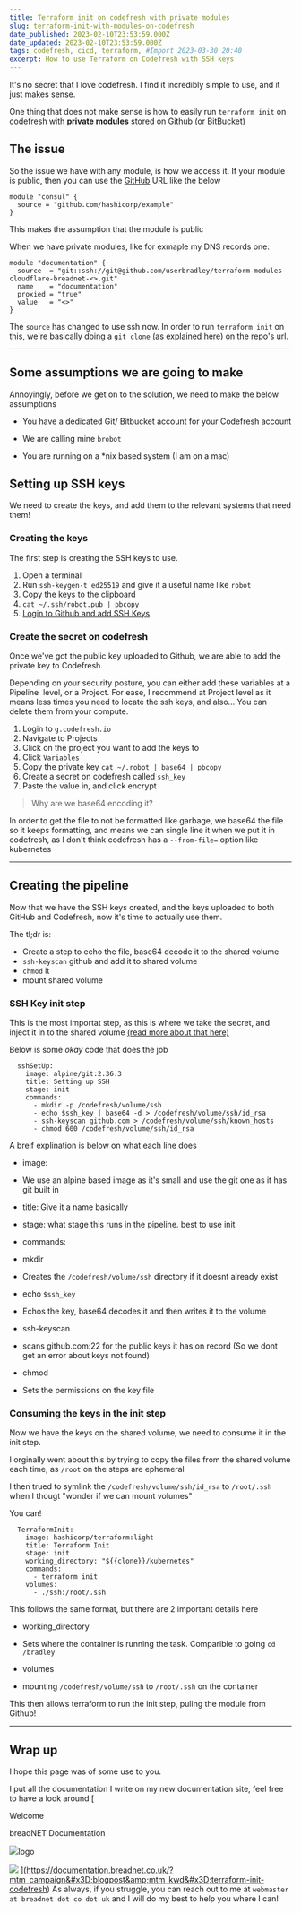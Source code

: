```yaml
---
title: Terraform init on codefresh with private modules
slug: terraform-init-with-modules-on-codefresh
date_published: 2023-02-10T23:53:59.000Z
date_updated: 2023-02-10T23:53:59.000Z
tags: codefresh, cicd, terraform, #Import 2023-03-30 20:40
excerpt: How to use Terraform on Codefresh with SSH keys
---
```


It's no secret that I love codefresh. I find it incredibly simple to use, and it just makes sense. 

One thing that does not make sense is how to easily run `terraform init` on codefresh with **private modules** stored on Github (or BitBucket)

## The issue

So the issue we have with any module, is how we access it. If your module is public, then you can use the [GitHub](https://developer.hashicorp.com/terraform/language/modules/sources#github) URL like the below

    module "consul" {
      source = "github.com/hashicorp/example"
    }
    

This makes the assumption that the module is public

When we have private modules, like for exmaple my DNS records one:

    module "documentation" {
      source  = "git::ssh://git@github.com/userbradley/terraform-modules-cloudflare-breadnet-<>.git"
      name    = "documentation"
      proxied = "true"
      value   = "<>"
    }

The `source` has changed to use ssh now. In order to run `terraform init` on this, we're basically doing a `git clone` ([as explained here](https://github.com/hashicorp/terraform/issues/21522#issuecomment-497963956)) on the repo's url.

---

## Some assumptions we are going to make

Annoyingly, before we get on to the solution, we need to make the below assumptions

- You have a dedicated Git/ Bitbucket account for your Codefresh account

- We are calling mine `brobot`

- You are running on a *nix based system (I am on a mac)

## Setting up SSH keys

We need to create the keys, and add them to the relevant systems that need them!

### Creating the keys 

The first step is creating the SSH keys to use.

1. Open a terminal
2. Run `ssh-keygen-t ed25519` and give it a useful name like `robot`
3. Copy the keys to the clipboard
4. `cat ~/.ssh/robot.pub | pbcopy`
5. [Login to Github and add SSH Keys ](https://docs.github.com/en/authentication/connecting-to-github-with-ssh/adding-a-new-ssh-key-to-your-github-account)

### Create the secret on codefresh

Once we've got the public key uploaded to Github, we are able to add the private key to Codefresh.

Depending on your security posture, you can either add these variables at a Pipeline  level, or a Project. For ease, I recommend at Project level as it means less times you need to locate the ssh keys, and also... You can delete them from your compute. 

1. Login to `g.codefresh.io`
2. Navigate to Projects
3. Click on the project you want to add the keys to
4. Click `Variables`
5. Copy the private key `cat ~/.robot | base64 | pbcopy`
6. Create a secret on codefresh called `ssh_key`
7. Paste the value in, and click encrypt

> Why are we base64 encoding it?

In order to get the file to not be formatted like garbage, we base64 the file so it keeps formatting, and means we can single line it when we put it in codefresh, as I don't think codefresh has a `--from-file=` option like kubernetes

---

## Creating the pipeline

Now that we have the SSH keys created, and the keys uploaded to both GitHub and Codefresh, now it's time to actually use them. 

The tl;dr is:

- Create a step to echo the file, base64 decode it to the shared volume
- `ssh-keyscan` github and add it to shared volume
- `chmod` it
- mount shared volume

### SSH Key init step

This is the most importat step, as this is where we take the secret, and inject it in to the shared volume [(read more about that here)](https://codefresh.io/docs/docs/yaml-examples/examples/shared-volumes-between-builds/)

Below is some *okay* code that does the job

      sshSetUp:
        image: alpine/git:2.36.3
        title: Setting up SSH
        stage: init
        commands:
          - mkdir -p /codefresh/volume/ssh
          - echo $ssh_key | base64 -d > /codefresh/volume/ssh/id_rsa
          - ssh-keyscan github.com > /codefresh/volume/ssh/known_hosts
          - chmod 600 /codefresh/volume/ssh/id_rsa
    

A breif explination is below on what each line does

- image:

- We use an alpine based image as it's small and use the git one as it has git built in

- title: Give it a name basically
- stage: what stage this runs in the pipeline. best to use init
- commands:

- mkdir

- Creates the `/codefresh/volume/ssh` directory if it doesnt already exist

- echo `$ssh_key`
- Echos the key, base64 decodes it and then writes it to the volume

- ssh-keyscan

- scans github.com:22 for the public keys it has on record (So we dont get an error about keys not found)

- chmod

- Sets the permissions on the key file

### Consuming the keys in the init step

Now we have the keys on the shared volume, we need to consume it in the init step.

I orginally went about this by trying to copy the files from the shared volume each time, as `/root` on the steps are ephemeral

I then trued to symlink the `/codefresh/volume/ssh/id_rsa` to `/root/.ssh` when I thougt "wonder if we can mount volumes"

You can!

      TerraformInit:
        image: hashicorp/terraform:light
        title: Terraform Init
        stage: init
        working_directory: "${{clone}}/kubernetes"
        commands:
          - terraform init
        volumes:
          - ./ssh:/root/.ssh

This follows the same format, but there are 2 important details here

- working_directory

- Sets where the container is running the task. Comparible to going `cd /bradley`

- volumes

- mounting `/codefresh/volume/ssh` to `/root/.ssh` on the container

This then allows terraform to run the init step, puling the module from Github!

---

## Wrap up

I hope this page was of some use to you.

I put all the documentation I write on my new documentation site, feel free to have a look around
[

Welcome

breadNET Documentation

![](https://documentation.breadnet.co.uk/favicon.ico)logo

![](https://documentation.breadnet.co.uk/assets/images/social/index.png)
](https://documentation.breadnet.co.uk/?mtm_campaign&#x3D;blogpost&amp;mtm_kwd&#x3D;terraform-init-codefresh)
As always, if you struggle, you can reach out to me at `webmaster at breadnet dot co dot uk` and I will do my best to help you where I can!
